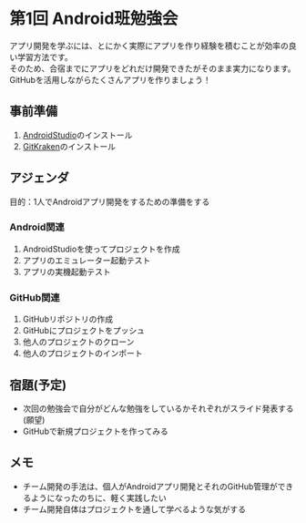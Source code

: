 # 第1回 Android班勉強会

アプリ開発を学ぶには、とにかく実際にアプリを作り経験を積むことが効率の良い学習方法です。</br>
そのため、合宿までにアプリをどれだけ開発できたがそのまま実力になります。</br>
GitHubを活用しながらたくさんアプリを作りましょう！

## 事前準備

1. [AndroidStudio](https://developer.android.com/studio/index.html?hl=ja)のインストール
1. [GitKraken](https://www.gitkraken.com/)のインストール

## アジェンダ

目的：1人でAndroidアプリ開発をするための準備をする

### Android関連

1. AndroidStudioを使ってプロジェクトを作成
1. アプリのエミュレーター起動テスト
1. アプリの実機起動テスト

### GitHub関連

1. GitHubリポジトリの作成
1. GitHubにプロジェクトをプッシュ
1. 他人のプロジェクトのクローン
1. 他人のプロジェクトのインポート

## 宿題(予定)

- 次回の勉強会で自分がどんな勉強をしているかそれぞれがスライド発表する(願望)
- GitHubで新規プロジェクトを作ってみる

## メモ

- チーム開発の手法は、個人がAndroidアプリ開発とそれのGitHub管理ができるようになったのちに、軽く実践したい
- チーム開発自体はプロジェクトを通して学べるような気がする
